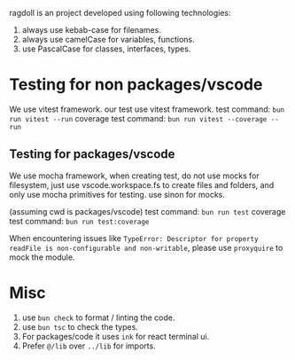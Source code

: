 ragdoll is an project developed using following technologies:
1. always use kebab-case for filenames.
2. always use camelCase for variables, functions.
3. use PascalCase for classes, interfaces, types.

# Testing for non packages/vscode
We use vitest framework.
our test use vitest framework.
test command: `bun run vitest --run`
coverage test command: `bun run vitest --coverage --run`

## Testing for packages/vscode
We use mocha framework, when creating test, do not use mocks for filesystem, just use vscode.workspace.fs to create files and folders, and only use mocha primitives for testing. use sinon for mocks.

(assuming cwd is packages/vscode)
test command: `bun run test`
coverage test command: `bun run test:coverage`

When encountering issues like `TypeError: Descriptor for property readFile is non-configurable and non-writable`, please use `proxyquire` to mock the module.

# Misc
1. use `bun check` to format / linting the code.
2. use `bun tsc` to check the types.
3. For packages/code it uses `ink` for react terminal ui.
4. Prefer `@/lib` over `../lib` for imports.